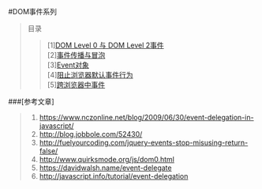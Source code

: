 #DOM事件系列
>目录  
>>[1][DOM Level 0 与 DOM Level 2事件](https://github.com/ScholatLouis/JavaScript/blob/master/%5B1%5DDOM%20Level%200%20%E4%B8%8E%20DOM%20Level%202%E4%BA%8B%E4%BB%B6.md)   
>>[2][事件传播与冒泡](https://github.com/ScholatLouis/JavaScript/blob/master/%5B2%5D%E4%BA%8B%E4%BB%B6%E4%BC%A0%E6%92%AD%E4%B8%8E%E5%86%92%E6%B3%A1.md)   
>>[3][Event对象](https://github.com/ScholatLouis/JavaScript/blob/master/%5B3%5DEvent%E5%AF%B9%E8%B1%A1.md)  
>>[4][阻止浏览器默认事件行为]()  
>>[5][跨浏览器中事件]()    

###[参考文章]
> 1. https://www.nczonline.net/blog/2009/06/30/event-delegation-in-javascript/  
> 2. http://blog.jobbole.com/52430/  
> 3. http://fuelyourcoding.com/jquery-events-stop-misusing-return-false/  
> 4. http://www.quirksmode.org/js/dom0.html  
> 5. https://davidwalsh.name/event-delegate  
> 6. http://javascript.info/tutorial/event-delegation  
